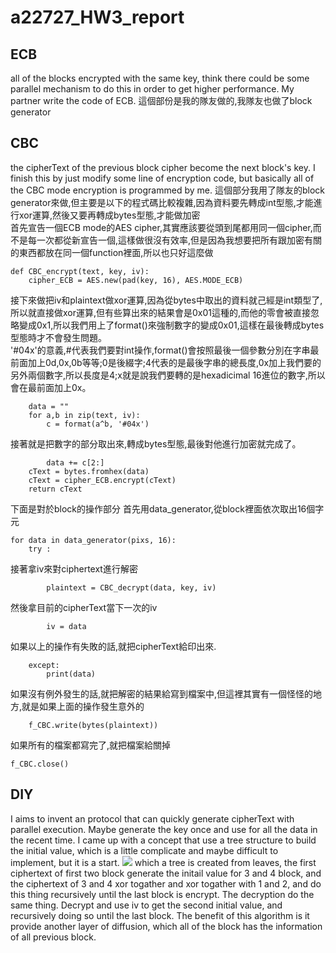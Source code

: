 # a22727_HW3_report
## ECB
all of the blocks encrypted with the same key, think there could be some parallel mechanism to do this in order to get higher performance.
My partner write the code of ECB.
這個部份是我的隊友做的,我隊友也做了block generator
## CBC
the cipherText of the previous block cipher become the next block's key.
I finish this by just modify some line of encryption code, but basically all of the CBC mode encryption is programmed by me.
這個部分我用了隊友的block generator來做,但主要是以下的程式碼比較複雜,因為資料要先轉成int型態,才能進行xor運算,然後又要再轉成bytes型態,才能做加密  
首先宣告一個ECB mode的AES cipher,其實應該要從頭到尾都用同一個cipher,而不是每一次都從新宣告一個,這樣做很沒有效率,但是因為我想要把所有跟加密有關的東西都放在同一個function裡面,所以也只好這麼做
```python=
def CBC_encrypt(text, key, iv):
    cipher_ECB = AES.new(pad(key, 16), AES.MODE_ECB)
```
接下來做把iv和plaintext做xor運算,因為從bytes中取出的資料就己經是int類型了,所以就直接做xor運算,但有些算出來的結果會是0x01這種的,而他的零會被直接忽略變成0x1,所以我們用上了format()來強制數字的變成0x01,這樣在最後轉成bytes型態時才不會發生問題。    
'#04x'的意義,#代表我們要對int操作,format()會按照最後一個參數分別在字串最前面加上0d,0x,0b等等;0是後綴字;4代表的是最後字串的總長度,0x加上我們要的另外兩個數字,所以長度是4;x就是說我們要轉的是hexadicimal 16進位的數字,所以會在最前面加上0x。
```python=
    data = ""
    for a,b in zip(text, iv):
        c = format(a^b, '#04x')
```
接著就是把數字的部分取出來,轉成bytes型態,最後對他進行加密就完成了。
```python=
        data += c[2:]
    cText = bytes.fromhex(data)
    cText = cipher_ECB.encrypt(cText)
    return cText
```
下面是對於block的操作部分
首先用data_generator,從block裡面依次取出16個字元
```python=
for data in data_generator(pixs, 16): 
    try :
```
接著拿iv來對ciphertext進行解密
```python=
        plaintext = CBC_decrypt(data, key, iv)
```
然後拿目前的cipherText當下一次的iv
```python=
        iv = data
```
如果以上的操作有失敗的話,就把cipherText給印出來.
```python=
    except:
        print(data)
```
如果沒有例外發生的話,就把解密的結果給寫到檔案中,但這裡其實有一個怪怪的地方,就是如果上面的操作發生意外的
```python=
    f_CBC.write(bytes(plaintext))
```
如果所有的檔案都寫完了,就把檔案給關掉
```python=
f_CBC.close()

```
## DIY
I aims to invent an protocol that can quickly generate cipherText with parallel execution. Maybe generate the key once and use for all the data in the recent time.
I came up with a concept that use a tree structure to build the initial value, which is a little complicate and maybe difficult to implement, but it is a start.
![](https://i.imgur.com/XoHPuDu.png)
which a tree is created from leaves, the first ciphertext of first two block generate the initail value for 3 and 4 block, and the ciphertext of 3 and 4 xor togather and xor togather with 1 and 2, and do this thing recursively until the last block is encrypt.
The decryption do the same thing. Decrypt and use iv to get the second initial value, and recursively doing so until the last block.
The benefit of this algorithm is it provide another layer of diffusion, which all of the block has the information of all previous block.
